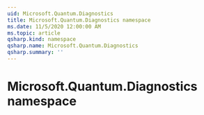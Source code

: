 ```yaml
---
uid: Microsoft.Quantum.Diagnostics
title: Microsoft.Quantum.Diagnostics namespace
ms.date: 11/5/2020 12:00:00 AM
ms.topic: article
qsharp.kind: namespace
qsharp.name: Microsoft.Quantum.Diagnostics
qsharp.summary: ''
---
```


# Microsoft.Quantum.Diagnostics namespace



